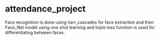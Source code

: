 # attendance_project
Face recognition is done using harr_cascades  for face extraction and then Face_Net model  using one shot learning and triple loss function is used for differentiating between faces.

